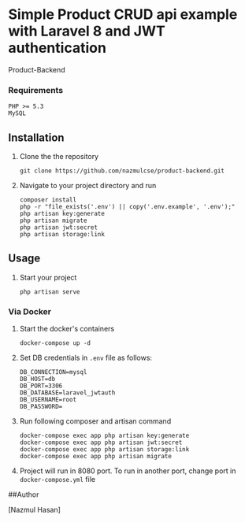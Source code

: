 # Simple Product CRUD api example with Laravel 8 and JWT authentication
Product-Backend

### Requirements
    PHP >= 5.3
    MySQL

## Installation

1. Clone the the repository
    ```
    git clone https://github.com/nazmulcse/product-backend.git
    ```

2. Navigate to your project directory and run
    ```
    composer install
    php -r "file_exists('.env') || copy('.env.example', '.env');"
    php artisan key:generate
    php artisan migrate
    php artisan jwt:secret
    php artisan storage:link
    ```

## Usage

1. Start your project
    ```
    php artisan serve
    ```


### Via Docker

1. Start the docker's containers
    ```
    docker-compose up -d
    ```
2. Set DB credentials in ```.env``` file as follows:
    ```
    DB_CONNECTION=mysql
    DB_HOST=db
    DB_PORT=3306
    DB_DATABASE=laravel_jwtauth
    DB_USERNAME=root
    DB_PASSWORD=
    ```

3. Run following composer and artisan command
    ```
    docker-compose exec app php artisan key:generate
    docker-compose exec app php artisan jwt:secret
    docker-compose exec app php artisan storage:link
    docker-compose exec app php artisan migrate
    ```

4. Project will run in 8080 port. To run in another port, change port in ```docker-compose.yml``` file

##Author

[Nazmul Hasan]